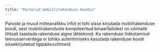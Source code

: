 ```yaml
---
title: "Paroolid mobiilirakenduse koodis"
---
```

Paroole ja muud mitteavalikku infot ei tohi sisse kirjutada mobiilrakenduse
koodi, sest mobiilirakenduste kompileeritud binaarfailidest on võimalik lihtsalt
taastada rakenduse algne lähtekood. Ka rakenduse liidestamisel teenusserveritega
ei tohiks autentimiseks kasutada rakenduse koodi sissekirjutatud
ligipääsuvõtmeid.
